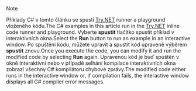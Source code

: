 
> [!NOTE]
> <span data-ttu-id="680cf-101">Příklady C# v tomto článku se spustí [Try.NET](https://try.dot.net) runner a playground vloženého kódu.</span><span class="sxs-lookup"><span data-stu-id="680cf-101">The C# examples in this article run in the [Try.NET](https://try.dot.net) inline code runner and playground.</span></span> <span data-ttu-id="680cf-102">Vyberte **spustit** tlačítko spustit příklad v interaktivních okna.</span><span class="sxs-lookup"><span data-stu-id="680cf-102">Select the **Run** button to run an example in an interactive window.</span></span> <span data-ttu-id="680cf-103">Po spuštění kódu, můžete upravit a spustit kód upravené výběrem **spustit** znovu.</span><span class="sxs-lookup"><span data-stu-id="680cf-103">Once you execute the code, you can modify it and run the modified code by selecting **Run** again.</span></span> <span data-ttu-id="680cf-104">Upravenou kód je buď spuštěn v okně interaktivní nebo v případě selhání kompilace interaktivních okna zobrazí všechny C# kompilátoru chybové zprávy.</span><span class="sxs-lookup"><span data-stu-id="680cf-104">The modified code either runs in the interactive window or, if compilation fails, the interactive window displays all C# compiler error messages.</span></span>  
